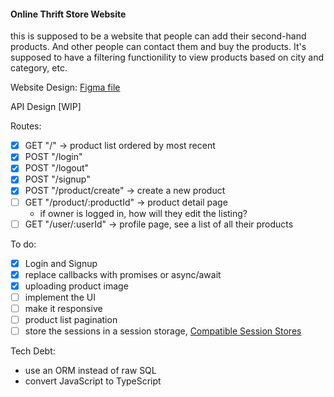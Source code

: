#### Online Thrift Store Website

this is supposed to be a website that people can add their second-hand products. And other people can contact them and buy the products. It's supposed to have a filtering functionility to view products based on city and category, etc.

Website Design:
[Figma file](https://www.figma.com/file/O0aK1iUPN4GSZW4q0DIo3O/online-thrift-store?node-id=0%3A1)

API Design [WIP]

Routes:

- [x] GET "/" -> product list ordered by most recent
- [x] POST "/login"
- [x] POST "/logout"
- [x] POST "/signup"
- [x] POST "/product/create" -> create a new product
- [ ] GET "/product/:productId" -> product detail page
  - if owner is logged in, how will they edit the listing?
- [ ] GET "/user/:userId" -> profile page, see a list of all their products

To do:

- [x] Login and Signup
- [x] replace callbacks with promises or async/await
- [x] uploading product image
- [ ] implement the UI
- [ ] make it responsive
- [ ] product list pagination
- [ ] store the sessions in a session storage, [Compatible Session Stores](http://expressjs.com/en/resources/middleware/session.html#compatible-session-stores)

Tech Debt:

- use an ORM instead of raw SQL
- convert JavaScript to TypeScript
